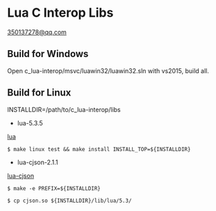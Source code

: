 # Lua C Interop Libs


350137278@qq.com


## Build for Windows

Open c_lua-interop/msvc/luawin32/luawin32.sln with vs2015, build all.


## Build for Linux

INSTALLDIR=/path/to/c_lua-interop/libs


- lua-5.3.5

[lua](http://troubleshooters.com/codecorn/lua/lua_c_calls_lua.htm)


    $ make linux test && make install INSTALL_TOP=${INSTALLDIR}


- lua-cjson-2.1.1

[lua-cjson](https://www.kyne.com.au/~mark/software/lua-cjson-manual.html)


    $ make -e PREFIX=${INSTALLDIR}

    $ cp cjson.so ${INSTALLDIR}/lib/lua/5.3/
